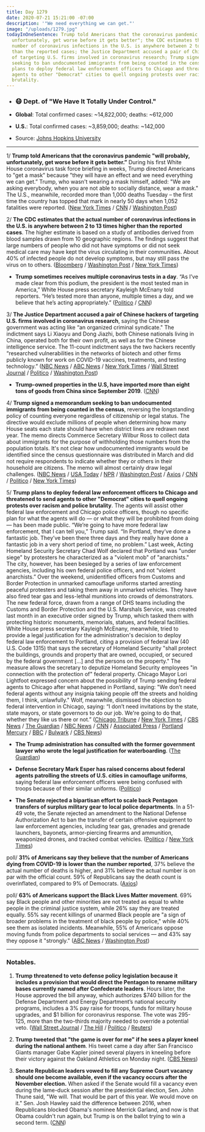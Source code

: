 ```yaml
---
title: Day 1279
date: 2020-07-21 15:21:00 -07:00
description: '"We need everything we can get."'
image: "/uploads/1279.jpg"
todayInOneSentence: Trump told Americans that the coronavirus pandemic "will probably,
  unfortunately, get worse before it gets better"; the CDC estimates that the actual
  number of coronavirus infections in the U.S. is anywhere between 2 to 13 times higher
  than the reported cases; the Justice Department accused a pair of Chinese hackers
  of targeting U.S. firms involved in coronavirus research; Trump signed a memorandum
  seeking to ban undocumented immigrants from being counted in the census; and Trump
  plans to deploy federal law enforcement officers to Chicago and threatened to send
  agents to other "Democrat" cities to quell ongoing protests over racism and police
  brutality.
---
```


* ### 😷 Dept. of "We Have It Totally Under Control."

* **Global**: Total confirmed cases: \~14,822,000; deaths: \~612,000

* **U.S.**: Total confirmed cases: \~3,859,000; deaths: \~142,000

* Source: [Johns Hopkins University](https://coronavirus.jhu.edu/map.html)

---

1/ **Trump told Americans that the coronavirus pandemic "will probably, unfortunately, get worse before it gets better.”** During his first White House coronavirus task force briefing in weeks, Trump directed Americans to "get a mask" because "they will have an effect and we need everything we can get.” Trump, who wasn't wearing a mask himself, added: "We are asking everybody, when you are not able to socially distance, wear a mask." The U.S., meanwhile, recorded more than 1,000 deaths Tuesday – the first time the country has topped that mark in nearly 50 days when 1,052 fatalities were reported. ([New York Times](https://www.nytimes.com/2020/07/21/world/coronavirus-covid-19.html#link-743b1f5c) / [CNN](https://www.cnn.com/world/live-news/coronavirus-pandemic-07-21-20-intl/h_7b4c14102421ee45dbbd2ea81b50bb01) / [Washington Post](https://www.washingtonpost.com/nation/2020/07/21/covid-live-updates-us/?rand=8))

2/ **The CDC estimates that the actual number of coronavirus infections in the U.S. is anywhere between 2 to 13 times higher than the reported cases**. The higher estimate is based on a study of antibodies derived from blood samples drawn from 10 geographic regions. The findings suggest that large numbers of people who did not have symptoms or did not seek medical care may have kept the virus circulating in their communities. About 40% of infected people do not develop symptoms, but may still pass the virus on to others. ([Bloomberg](https://www.bloomberg.com/news/articles/2020-07-21/coronavirus-infections-far-exceed-reported-cases-cdc-estimates?sref=MIBMEEoj) / [Washington Post](https://www.washingtonpost.com/health/2020/07/21/coronavirus-immunity-us-cdc-study/) / [New York Times](https://www.nytimes.com/2020/07/21/world/coronavirus-covid-19.html?action=click&module=Top%20Stories&pgtype=Homepage#link-4924e68b))

* **Trump sometimes receives multiple coronavirus tests in a day**. “As I’ve made clear from this podium, the president is the most tested man in America,” White House press secretary Kayleigh McEnany told reporters. “He’s tested more than anyone, multiple times a day, and we believe that he’s acting appropriately.” ([Politico](https://www.politico.com/news/2020/07/21/trump-tested-coronavirus-multiple-times-day-375957) / [CNN](https://www.cnn.com/2020/07/21/politics/donald-trump-coronavirus-tests/index.html))

3/ **The Justice Department accused a pair of Chinese hackers of targeting U.S. firms involved in coronavirus research**, saying the Chinese government was acting like “an organized criminal syndicate." The indictment says Li Xiaoyu and Dong Jiazhi, both Chinese nationals living in China, operated both for their own profit, as well as for the Chinese intelligence service. The 11-count indictment says the two hackers recently “researched vulnerabilities in the networks of biotech and other firms publicly known for work on COVID-19 vaccines, treatments, and testing technology.” ([NBC News](https://www.nbcnews.com/politics/justice-department/feds-charge-two-chinese-nationals-hacking-companies-activists-dissidents-government-n1234463) / [ABC News](https://abcnews.go.com/Politics/doj-charges-alleged-chinese-hackers-stealing-trade-secrets/story?id=71897082) / [New York Times](https://www.nytimes.com/2020/07/21/us/politics/china-hacking-coronavirus-vaccine.html) / [Wall Street Journal](https://www.wsj.com/articles/u-s-accuses-two-hackers-of-stealing-secrets-from-u-s-firms-for-china-11595345257) / [Politico](https://www.politico.com/news/2020/07/21/doj-chinese-hackers-coronavirus-research-375855) / [Washington Post](https://www.washingtonpost.com/national-security/us-china-covid-19-vaccine-research/2020/07/21/8b6ca0c0-cb58-11ea-91f1-28aca4d833a0_story.html))

* **Trump-owned properties in the U.S, have imported more than eight tons of goods from China since September 2019**. ([CNN](https://www.cnn.com/2020/07/21/politics/trump-org-china-imports/index.html))

4/ **Trump signed a memorandum seeking to ban undocumented immigrants from being counted in the census**, reversing the longstanding policy of counting everyone regardless of citizenship or legal status. The directive would exclude millions of people when determining how many House seats each state should have when district lines are redrawn next year. The memo directs Commerce Secretary Wilbur Ross to collect data about immigrants for the purpose of withholding those numbers from the population totals. It's not clear how undocumented immigrants would be identified since the census questionnaire was distributed in March and did not require respondents to indicate whether they or others in their household are citizens. The memo will almost certainly draw legal challenges. ([NBC News](https://www.nbcnews.com/politics/white-house/trump-sign-executive-order-aimed-omitting-undocumented-immigrants-census-count-n1234228) / [USA Today](https://www.usatoday.com/story/news/politics/2020/07/21/trump-tell-census-not-count-undocumented-immigrants/5459873002/) / [NPR](https://www.npr.org/2020/07/21/892340508/with-no-final-say-trump-wants-to-change-who-counts-for-dividing-up-congress-seat) / [Washington Post](https://www.washingtonpost.com/local/social-issues/trump-administration-seeks-to-bar-undocumented-immigrants-from-a-portion-of-the-2020-census/2020/07/21/9af682ee-c87f-11ea-a99f-3bbdffb1af38_story.html) / [Axios](https://www.axios.com/trump-undocumented-immigrant-census-f12d1f1a-99d8-4462-9aa1-a8cfc45b628d.html) / [CNN](https://www.cnn.com/2020/07/21/politics/white-house-census-undocumented-immigrants/index.html) / [Politico](https://www.politico.com/news/2020/07/21/trump-undocumented-immigrants-census-376241) / [New York Times](https://www.nytimes.com/2020/07/21/us/politics/trump-immigrants-census-redistricting.html))

5/ **Trump plans to deploy federal law enforcement officers to Chicago and threatened to send agents to other "Democrat" cities to quell ongoing protests over racism and police brutality**. The agents will assist other federal law enforcement and Chicago police officers, though no specific plan for what the agents will do — or what they will be prohibited from doing — has been made public. “We’re going to have more federal law enforcement, that I can tell you,” Trump said. “In Portland, they’ve done a fantastic job. They’ve been there three days and they really have done a fantastic job in a very short period of time, no problem.” Last week, Acting Homeland Security Secretary Chad Wolf declared that Portland was "under siege" by protesters he characterized as a "violent mob" of "anarchists." The city, however, has been besieged by a series of law enforcement agencies, including his own federal police officers, and not “violent anarchists.” Over the weekend, unidentified officers from Customs and Border Protection in unmarked camouflage uniforms started arresting peaceful protesters and taking them away in unmarked vehicles. They have also fired tear gas and less-lethal munitions into crowds of demonstrators. The new federal force, drawn from a range of DHS teams including the Customs and Border Protection and the U.S. Marshals Service, was created last month in an executive order signed by Trump, which tasked them with protecting historic monuments, memorials, statues, and federal facilities. White House press secretary Kayleigh McEnany, meanwhile, tried to provide a legal justification for the administration's decision to deploy federal law enforcement to Portland, citing a provision of federal law (40 U.S. Code 1315) that says the secretary of Homeland Security "shall protect the buildings, grounds and property that are owned, occupied, or secured by the federal government \[...\] and the persons on the property." The measure allows the secretary to deputize Homeland Security employees "in connection with the protection of" federal property. Chicago Mayor Lori Lightfoot expressed concern about the possibility of Trump sending federal agents to Chicago after what happened in Portland, saying: "We don’t need federal agents without any insignia taking people off the streets and holding them, I think, unlawfully." Wolf, meanwhile, dismissed the objection to federal intervention in Chicago, saying: “I don’t need invitations by the state, state mayors, or state governors to do our job. We're going to do that, whether they like us there or not.” ([Chicago Tribune](https://www.chicagotribune.com/news/criminal-justice/ct-chicago-police-dhs-deployment-20200720-dftu5ychwbcxtg4ltarh5qnwma-story.html) / [New York Times](https://www.nytimes.com/2020/07/20/us/politics/trump-chicago-portland-federal-agents.html) / [CBS News](https://www.cbsnews.com/news/trump-federal-officers-portland-great-job-send-officers-other-cities/) / [The Guardian](https://www.theguardian.com/us-news/2020/jul/20/donald-trump-us-cities-federal-agents-officers) / [NBC News](https://www.nbcnews.com/politics/politics-news/trump-spoils-violence-vow-deploy-more-federal-police-n1234477) / [CNN](https://www.cnn.com/2020/07/20/politics/trump-administration-federal-agents-chicago/index.html) / [Associated Press](https://apnews.com/82b1d0d4f5c20116c1c6981ba52e2388) / [Portland Mercury](https://www.portlandmercury.com/blogtown/2020/07/20/28658518/good-morning-news-what-is-happening-in-portland) / [BBC](https://www.bbc.com/news/world-us-canada-53473732) / [Bulwark](https://thebulwark.com/how-the-portland-secret-police-happened/) / [CBS News](https://www.cbsnews.com/news/portland-protests-federal-agents-white-house-dhs-legality/))

* **The Trump administration has consulted with the former government lawyer who wrote the legal justification for waterboarding**. ([The Guardian](https://www.theguardian.com/us-news/2020/jul/20/trump-john-yoo-lawyer-torture-waterboarding))

* **Defense Secretary Mark Esper has raised concerns about federal agents patrolling the streets of U.S. cities in camouflage uniforms**, saying federal law enforcement officers were being confused with troops because of their similar uniforms. ([Politico](https://www.politico.com/news/2020/07/21/esper-federal-agents-military-protests-376381))

* **The Senate rejected a bipartisan effort to scale back Pentagon transfers of surplus military gear to local police departments**. In a 51-49 vote, the Senate rejected an amendment to the National Defense Authorization Act to ban the transfer of certain offensive equipment to law enforcement agencies, including tear gas, grenades and grenade launchers, bayonets, armor-piercing firearms and ammunition, weaponized drones, and tracked combat vehicles. ([Politico](https://www.politico.com/news/2020/07/21/senate-rejects-military-civilian-police-375990) / [New York Times](https://www.nytimes.com/2020/07/21/us/politics/senate-police-military-equipment.html))

poll/ **31% of Americans say they believe that the number of Americans dying from COVID-19 is lower than the number reported**, 37% believe the actual number of deaths is higher, and 31% believe the actual number is on par with the official count. 59% of Republicans say the death count is overinflated, compared to 9% of Democrats. ([Axios](https://www.axios.com/axios-ipsos-poll-gop-skeptics-growing-deaths-e6ad6be5-c78f-43bb-9230-c39a20c8beb5.html))

poll/ **63% of Americans support the Black Lives Matter movement**. 69% say Black people and other minorities are not treated as equal to white people in the criminal justice system, while 26% say they are treated equally. 55% say recent killings of unarmed Black people are "a sign of broader problems in the treatment of black people by police," while 40% see them as isolated incidents. Meanwhile, 55% of Americans oppose moving funds from police departments to social services — and 43% say they oppose it "strongly." ([ABC News](https://abcnews.go.com/Politics/63-support-black-lives-matter-recognition-discrimination-jumps/story?id=71779435) / [Washington Post](https://www.washingtonpost.com/politics/americans-support-black-lives-matter-but-resist-shifts-of-police-funds-or-removal-of-statues-of-confederate-generals-or-presidents-who-were-enslavers/2020/07/21/02d22468-cab0-11ea-91f1-28aca4d833a0_story.html))

---

### Notables.

1. **Trump threatened to veto defense policy legislation because it includes a provision that would direct the Pentagon to rename military bases currently named after Confederate leaders**. Hours later, the House approved the bill anyway, which authorizes $740 billion for the Defense Department and Energy Department’s national security programs, includes a 3% pay raise for troops, funds for military house upgrades, and $1 billion for coronavirus response. The vote was 295-125, more than the two-thirds majority needed to override a potential veto. ([Wall Street Journal](https://www.wsj.com/articles/trump-threatens-again-to-veto-defense-bill-removing-confederate-base-names-11595357393) / [The Hill](https://thehill.com/homenews/administration/508356-white-house-threatens-veto-of-defense-bill-over-confederate-provision) / [Politico](https://www.politico.com/news/2020/07/21/white-house-confederate-army-bases-defense-bill-376389) / [Reuters](https://www.reuters.com/article/us-usa-congress-defense-trump/trump-threatens-defense-bill-veto-over-confederate-names-afghan-policy-idUSKCN24M2QH))

2. **Trump tweeted that "the game is over for me" if he sees a player kneel during the national anthem**. His tweet came a day after San Francisco Giants manager Gabe Kapler joined several players in kneeling before their victory against the Oakland Athletics on Monday night. ([CBS News](https://www.cbsnews.com/news/trump-anthem-kneel-sporting-event-support/))

3. **Senate Republican leaders vowed to fill any Supreme Court vacancy should one become available, even if the vacancy occurs after the November election.** When asked if the Senate would fill a vacancy even during the lame-duck session after the presidential election, Sen. John Thune said, "We will. That would be part of this year. We would move on it." Sen. Josh Hawley said the difference between 2016, when Republicans blocked Obama's nominee Merrick Garland, and now is that Obama couldn't run again, but Trump is on the ballot trying to win a second term. ([CNN](https://www.cnn.com/2020/07/20/politics/supreme-court-senate-republicans-election-year/index.html))